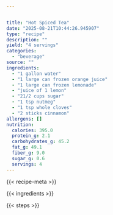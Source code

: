 ```yaml
---


title: "Hot Spiced Tea"
date: "2025-08-21T10:44:26.945907"
type: "recipe"
description: ""
yield: "4 servings"
categories:
  - "beverage"
source: ""
ingredients:
  - "1 gallon water"
  - "1 large can frozen orange juice"
  - "1 large can frozen lemonade"
  - "juice of 1 lemon"
  - "21/2 cups sugar"
  - "1 tsp nutmeg"
  - "1 tsp whole cloves"
  - "2 sticks cinnamon"
allergens: []
nutrition:
  calories: 395.0
  protein_g: 2.1
  carbohydrates_g: 45.2
  fat_g: 49.1
  fiber_g: 9.0
  sugar_g: 0.6
  servings: 4
---
```


{{< recipe-meta >}}

{{< ingredients >}}

{{< steps >}}
